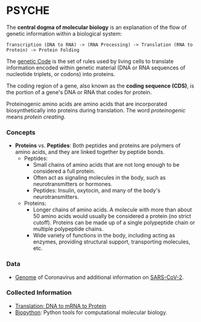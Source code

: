 # PSYCHE

The **central dogma of molecular biology** is an explanation of the flow of genetic information within a biological system: 
```
Transcription (DNA to RNA) -> (RNA Processing) -> Translation (RNA to Protein) -> Protein Folding
```

The [genetic Code](https://en.wikipedia.org/wiki/Genetic_code) is the set of rules used by living cells to translate information encoded within genetic material (DNA or RNA sequences of nucleotide triplets, or codons) into proteins.

The coding region of a gene, also known as the **coding sequence (CDS)**, is the portion of a gene's DNA or RNA that codes for protein.

Proteinogenic amino acids are amino acids that are incorporated biosynthetically into proteins during translation. The word *proteinogenic* means *protein creating*.


### Concepts

- **Proteins** vs. **Peptides**: Both peptides and proteins are polymers of amino acids, and they are linked together by peptide bonds.
    - Peptides: 
        - Small chains of amino acids that are not long enough to be considered a full protein.         
        - Often act as signaling molecules in the body, such as neurotransmitters or hormones.
        - Peptides: Insulin, oxytocin, and many of the body's neurotransmitters.
    - Proteins: 
        - Longer chains of amino acids. A molecule with more than about 50 amino acids would usually be considered a protein (no strict cutoff). Proteins can be made up of a single polypeptide chain or multiple polypeptide chains.
        - Wide variety of functions in the body, including acting as enzymes, providing structural support, transporting molecules, etc.


### Data 

- [Genome](https://www.ncbi.nlm.nih.gov/nuccore/1798174254) of Coronavirus and additional information on [SARS-CoV-2](https://en.wikipedia.org/wiki/SARS-CoV-2#).

### Collected Information

- [Translation: DNA to mRNA to Protein](https://www.nature.com/scitable/topicpage/translation-dna-to-mrna-to-protein-393/)
- [Biopython](https://github.com/biopython/biopython/tree/master): Python tools for computational molecular biology.
